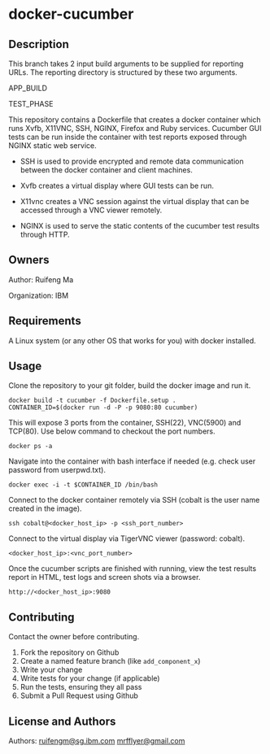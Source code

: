 # docker-cucumber

Description
---------------
This branch takes 2 input build arguments to be supplied for reporting URLs. The reporting directory is structured by these two arguments. 

APP_BUILD

TEST_PHASE

This repository contains a Dockerfile that creates a docker container which runs Xvfb, X11VNC, SSH, NGINX, Firefox and Ruby services. 
Cucumber GUI tests can be run inside the container with test reports exposed through NGINX static web service. 

* SSH is used to provide encrypted and remote data communication between the docker container and client machines.

* Xvfb creates a virtual display where GUI tests can be run.

* X11vnc creates a VNC session against the virtual display that can be accessed through a VNC viewer remotely.

* NGINX is used to serve the static contents of the cucumber test results through HTTP.

Owners
------
Author: Ruifeng Ma

Organization: IBM

Requirements
------------
A Linux system (or any other OS that works for you) with docker installed.

Usage
-----
Clone the repository to your git folder, build the docker image and run it. 

    docker build -t cucumber -f Dockerfile.setup .
    CONTAINER_ID=$(docker run -d -P -p 9080:80 cucumber)
    
This will expose 3 ports from the container, SSH(22), VNC(5900) and TCP(80). Use below command to checkout the port numbers.

    docker ps -a
    
Navigate into the container with bash interface if needed (e.g. check user password from userpwd.txt).

    docker exec -i -t $CONTAINER_ID /bin/bash
    
Connect to the docker container remotely via SSH (cobalt is the user name created in the image).

    ssh cobalt@<docker_host_ip> -p <ssh_port_number>
    
Connect to the virtual display via TigerVNC viewer (password: cobalt). 

    <docker_host_ip>:<vnc_port_number>
    
Once the cucumber scripts are finished with running, view the test results report in HTML, test logs and screen shots via a browser.

    http://<docker_host_ip>:9080


Contributing
------------
Contact the owner before contributing.

1. Fork the repository on Github
2. Create a named feature branch (like `add_component_x`)
3. Write your change
4. Write tests for your change (if applicable)
5. Run the tests, ensuring they all pass
6. Submit a Pull Request using Github

License and Authors
-------------------
Authors: ruifengm@sg.ibm.com mrfflyer@gmail.com


